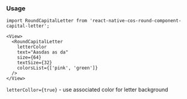 
### Usage

    import RoundCapitalLetter from 'react-native-cos-round-component-capital-letter';

    <View>
      <RoundCapitalLetter
        letterColor
        text="Aasdas as da"
        size={64}
        textSize={32}
        colorsList={['pink', 'green']}
      />
    </View>

`letterCollor={true}` - use associated color for letter background
